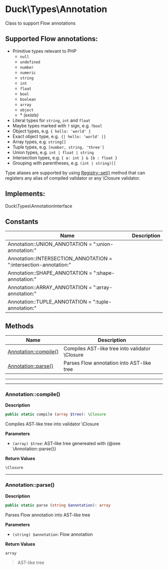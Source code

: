 # Duck\Types\Annotation
Class to support Flow annotations

## Supported Flow annotations:

- Primitive types relevant to PHP
  - `null`
  - `undefined`
  - `number`
  - `numeric`
  - `string`
  - `int`
  - `float`
  - `bool`
  - `boolean`
  - `array`
  - `object`
  - \* *(exists)*
- Literal types for `string`, `int` and `float`
- Maybe types marked with `?` sign, e.g. `?bool`
- Object types, e.g. `{ hello: 'world' }`
- Exact object type, e.g.` {| hello: 'world' |}`
- Array types, e.g. `string[]`
- Tuple types, e.g. `[number, string, 'three']`
- Union types, e.g. `int | float | string`
- Intersection types, e.g. `{ a: int } & {b : float }`
- Grouping with parentheses, e.g. `(int | string)[]`

Type aliases are supported by using [Registry::set()](https://github.com/attitude/duck-types-php/blob/main/docs/Registry.md#registryset)
method that can
registers any alias of compiled validator or any \Closure validator.
## Implements:
Duck\Types\AnnotationInterface



## Constants

| Name | Description |
|------|-------------|
|Annotation::UNION_ANNOTATION = ":union-annotation:"||
|Annotation::INTERSECTION_ANNOTATION = ":intersection-annotation:"||
|Annotation::SHAPE_ANNOTATION = ":shape-annotation:"||
|Annotation::ARRAY_ANNOTATION = ":array-annotation:"||
|Annotation::TUPLE_ANNOTATION = ":tuple-annotation:"||

## Methods

| Name | Description |
|------|-------------|
|[Annotation::compile()](#annotationcompile)|Compiles AST-like tree into validator \Closure|
|[Annotation::parse()](#annotationparse)|Parses Flow annotation into AST-like tree|


---

---

### Annotation::compile()

**Description**


```php
public static compile (array $tree): \Closure
```

Compiles AST-like tree into validator \Closure

**Parameters**

* `(array) $tree`: AST-like tree genereated with {@see \Annotation::parse()}


**Return Values**

`\Closure`




---

### Annotation::parse()

**Description**


```php
public static parse (string $annotation): array
```

Parses Flow annotation into AST-like tree

**Parameters**

* `(string) $annotation`: Flow annotation


**Return Values**

`array`

> AST-like tree



